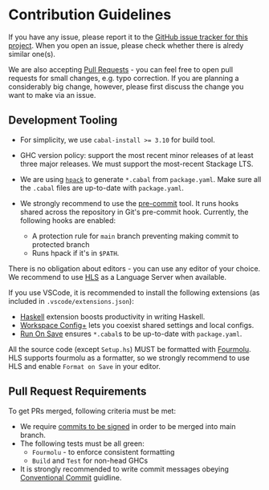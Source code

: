 # Contribution Guidelines

If you have any issue, please report it to the [GitHub issue tracker for this project][issue].
When you open an issue, please check whether there is alredy similar one(s).

We are also accepting [Pull Requests][pulls] - you can feel free to open pull requests for small changes, e.g. typo correction.
If you are planning a considerably big change, however, please first discuss the change you want to make via an issue.

## Development Tooling

- For simplicity, we use `cabal-install >= 3.10` for build tool.
- GHC version policy: support the most recent minor releases of at least three major releases. We must support the most-recent Stackage LTS.
- We are using [`hpack`](https://github.com/sol/hpack) to generate `*.cabal` from `package.yaml`. Make sure all the `.cabal` files are up-to-date with `package.yaml`.
- We strongly recommend to use the [pre-commit][pre-commit] tool.
  It runs hooks shared across the repository in Git's pre-commit hook.
  Currently, the following hooks are enabled:
  
  + A protection rule for `main` branch preventing making commit to protected branch
  + Runs hpack if it's in `$PATH`.

[pre-commit]: https://pre-commit.com

There is no obligation about editors - you can use any editor of your choice.
We recommend to use [HLS][HLS] as a Language Server when available.

If you use VSCode, it is recommended to install the following extensions (as included in `.vscode/extensions.json`):

- [Haskell](https://marketplace.visualstudio.com/items?itemName=haskell.haskell) extension boosts productivity in writing Haskell.
- [Workspace Config+](https://marketplace.visualstudio.com/items?itemName=swellaby.workspace-config-plus) lets you coexist shared settings and local configs.
- [Run On Save](https://marketplace.visualstudio.com/items?itemName=emeraldwalk.RunOnSave) ensures `*.cabal`s to be up-to-date with `package.yaml`.

All the source code (except `Setup.hs`) MUST be formatted with [Fourmolu][fourmolu].
HLS supports fourmolu as a formatter, so we strongly recommend to use HLS and enable `Format on Save` in your editor.

[issue]: https://github.com/deepflowinc-oss/HsYAML-pretty/issues
[pulls]: https://github.com/deepflowinc-oss/HsYAML-pretty/pulls
[fourmolu]: https://github.com/fourmolu/fourmolu
[HLS]: https://github.com/haskell/haskell-language-server

## Pull Request Requirements

To get PRs merged, following criteria must be met:

- We require [commits to be signed][commit-sign] in order to be merged into main branch.
- The following tests must be all green:
  + `Fourmolu` - to enforce consistent formatting
  + `Build` and `Test` for non-head GHCs
- It is strongly recommended to write commit messages obeying [Conventional Commit][convcom] guidline.

[convcom]: https://www.conventionalcommits.org
[commit-sign]: https://docs.github.com/en/authentication/managing-commit-signature-verification/signing-commits
